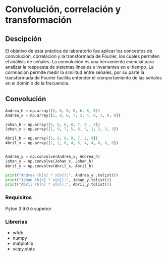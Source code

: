 # Convolución, correlación y transformación
## Descipción

El objetivo de esta práctica de laboratorio fue aplicar los conceptos de convolución, correlación y la transformada de Fourier, los cuales permiten el análisis de señales. La convolución es una herramienta esencial para analizar la respuesta de sistemas lineales e invariantes en el tiempo. La correlación permite medir la similitud entre señales, por su parte la transformada de Fourier facilita entender el comportamiento de las señales en el dominio de la frecuencia.

## Convolución 


```python
Andrea_h = np.array([5, 6, 0, 0, 6, 8, 8])  
Andrea_x = np.array([1, 0, 0, 7, 3, 4, 0, 3, 9, 0])  

Johan_h = np.array([5, 6, 0, 0, 7, 0 , 2])  
Johan_x = np.array([1, 0, 7, 5, 6, 5, 1, 2, 3, 3])  

Abril_h = np.array([5, 6, 0, 0, 7, 2, 9])  
Abril_x = np.array([1, 1, 0, 4, 5, 4, 4, 8, 8, 8])


Andrea_y = np.convolve(Andrea_x, Andrea_h)
Johan_y = np.convolve(Johan_x, Johan_h)
Abril_y = np.convolve(Abril_x, Abril_h)

print("Andrea (h[n] * x[n]):", Andrea_y .tolist())
print("Johan (h[n] * x[n]):", Johan_y.tolist())
print("Abril (h[n] * x[n]):", Abril_y.tolist())


```




### Requisitos 
Pyton 3.9.0 ó superior
### Librerias
* wfdb
* numpy
* matplotlib
* scipy.stats
